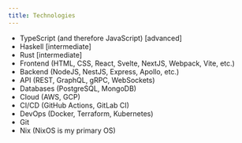 ```yaml
---
title: Technologies
---
```


- TypeScript (and therefore JavaScript) [advanced]
- Haskell [intermediate]
- Rust [intermediate]
- Frontend (HTML, CSS, React, Svelte, NextJS, Webpack, Vite, etc.)
- Backend (NodeJS, NestJS, Express, Apollo, etc.)
- API (REST, GraphQL, gRPC, WebSockets)
- Databases (PostgreSQL, MongoDB)
- Cloud (AWS, GCP)
- CI/CD (GitHub Actions, GitLab CI)
- DevOps (Docker, Terraform, Kubernetes)
- Git
- Nix (NixOS is my primary OS)
